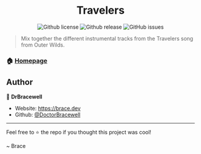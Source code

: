 <div align="center">
  <h1 align="center">Travelers</h1>
  <p>
    <img alt="Github license" src="https://img.shields.io/github/license/DoctorBracewell/travelers?style=for-the-badge">
    <img alt="Github release" src="https://img.shields.io/github/v/release/DoctorBracewell/travelers?style=for-the-badge" />
    <img alt="GitHub issues" src="https://img.shields.io/github/issues/DoctorBracewell/travelers?style=for-the-badge">
  </p>
</div>

> Mix together the different instrumental tracks from the Travelers song from Outer Wilds.

### 🏠 [Homepage](https://brace.dev/travelers)

## Author

👤 **DrBracewell**

- Website: https://brace.dev
- Github: [@DoctorBracewell](https://github.com/DoctorBracewell)

---

Feel free to ⭐️ the repo if you thought this project was cool!

~ Brace
